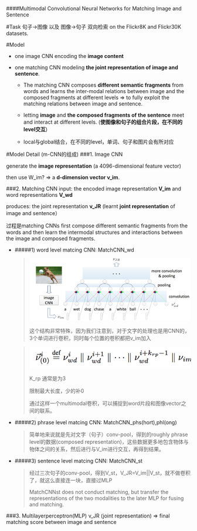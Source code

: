 ####Multimodal Convolutional Neural Networks for Matching Image and Sentence


[](ICCV2015.pdf)

#Task
句子->图像 以及 图像->句子 双向检索 on the Flickr8K and Flickr30K datasets.

#Model

* one image CNN encoding the **image content** 

* one matching CNN modeling **the joint representation of image and sentence**.

  * The matching CNN composes **different semantic fragments** from words and learns the inter-modal relations between image and the composed fragments at different levels => to fully exploit the matching relations between image and sentence. 
  
  * letting **image** and **the composed fragments of the sentence** meet and interact at different levels. (**使图像和句子的组合片段，在不同的level交互**)

  * local与global结合，在不同的level，单词、句子和图片会有所对应

#Model Detail (m-CNN的组成)
###1. Image CNN

generate the **image representation** (a 4096-dimensional feature vector)

then use W_im? => a **d-dimension vector ν_im**.

###2. Matching CNN
input: the encoded image representation **V_im** and word representations **V_wd**

produces: the joint representation **ν_JR** (learnt **joint representation** of image and sentence）

过程是matching CNNs first compose different semantic fragments from the words and then learn the intermodal structures and interactions between the image and composed fragments.

* #####1) word level matcing CNN: MatchCNN_wd
  > ![](QQ20160308-0@2x.png)
   >
   >
   >这个结构非常特殊，因为我们注意到，对于文字的处理也是用CNN的，3个单词进行卷积，同时每个位置的卷积都把v_im加入

   >![](QQ20160308-2@2x.png)
  >
  >K_rp 通常是为3
  >
  >限制最大长度，少的补0
  >
  >通过这样一个multimodal卷积，可以捕捉到word片段和图像vector之间的联系。

* #####2) phrase level matcing CNN: MatchCNN_phs(hort),phl(ong)
  > 简单地来说就是先对文字（句子）conv-pool，得到的roughly phrase level的数据(composed representation)，这些数据更多地包含物体与物体之间的关系，然后进行与V_im进行交互，再得到结果。
 
* #####3) sentence level matcing CNN: MatchCNN_st
  > 经过三次句子的conv-pool，得到V_st，V_JR=V_im||V_st，就不做卷积了，就这么直接连一块，直接过MLP
  > 
  >   MatchCNNst does not conduct matching, but transfer the representations of the two modalities to the later MLP for fusing and matching.

###3. Multilayerperceptron(MLP) 
ν_JR (joint representation) => final matching score between image and sentence




